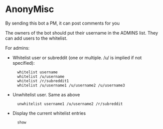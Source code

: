 AnonyMisc
==========

By sending this bot a PM, it can post comments for you

The owners of the bot should put their username in the ADMINS list. They can add users to the whitelist.

For admins:

- Whitelist user or subreddit (one or multiple. /u/ is implied if not specified):

        whitelist username
        whitelist /u/username
        whitelist /r/subreddit1
        whitelist /u/username1 /u/username2 /u/username3

- Unwhitelist user. Same as above

        unwhitelist username1 /u/username2 /r/subreddit

- Display the current whitelist entries

        show
